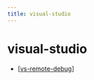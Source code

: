 ```yaml
---
title: visual-studio
---
```


# visual-studio

- [[vs-remote-debug]]



[//begin]: # "Autogenerated link references for markdown compatibility"
[vs-remote-debug]: ../../../../docs/environment/visual-studio/vs-remote-debug "vs-remote-debug"
[//end]: # "Autogenerated link references"
